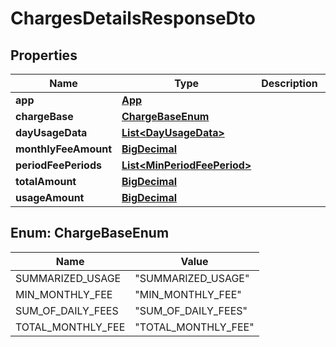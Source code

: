 # ChargesDetailsResponseDto

## Properties
| Name                 | Type                                                        | Description | Notes      |
| -------------------- | ----------------------------------------------------------- | ----------- | ---------- |
| **app**              | [**App**](App.md)                                           |             | [optional] |
| **chargeBase**       | [**ChargeBaseEnum**](#ChargeBaseEnum)                       |             | [optional] |
| **dayUsageData**     | [**List&lt;DayUsageData&gt;**](DayUsageData.md)             |             | [optional] |
| **monthlyFeeAmount** | [**BigDecimal**](BigDecimal.md)                             |             | [optional] |
| **periodFeePeriods** | [**List&lt;MinPeriodFeePeriod&gt;**](MinPeriodFeePeriod.md) |             | [optional] |
| **totalAmount**      | [**BigDecimal**](BigDecimal.md)                             |             | [optional] |
| **usageAmount**      | [**BigDecimal**](BigDecimal.md)                             |             | [optional] |

<a name="ChargeBaseEnum"></a>
## Enum: ChargeBaseEnum
| Name              | Value                         |
| ----------------- | ----------------------------- |
| SUMMARIZED_USAGE  | &quot;SUMMARIZED_USAGE&quot;  |
| MIN_MONTHLY_FEE   | &quot;MIN_MONTHLY_FEE&quot;   |
| SUM_OF_DAILY_FEES | &quot;SUM_OF_DAILY_FEES&quot; |
| TOTAL_MONTHLY_FEE | &quot;TOTAL_MONTHLY_FEE&quot; |
